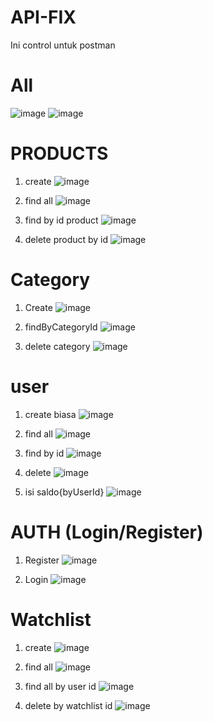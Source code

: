 # API-FIX

Ini control untuk postman
# All
![image](https://user-images.githubusercontent.com/99403423/208865521-f4311c75-4aee-40f7-9e98-27c7dc4ca546.png)
![image](https://user-images.githubusercontent.com/99403423/208866353-d21090b2-6d89-421c-bb00-b9e760dd15ea.png)


# PRODUCTS

1. create
![image](https://user-images.githubusercontent.com/99403423/208860946-5f19b790-161c-4bb1-9d8a-85772e1a0788.png)

2. find all
![image](https://user-images.githubusercontent.com/99403423/208862157-2ec846a5-efde-41e9-8664-a947755b6e70.png)

3. find by id product
![image](https://user-images.githubusercontent.com/99403423/208862335-ffb5c1d3-a3e1-4fa6-91d3-290eb6e74bf6.png)

4. delete product by id
![image](https://user-images.githubusercontent.com/99403423/208862462-3e124133-ea99-46ce-abcc-a10cf9c6b2e0.png)

# Category
1. Create
![image](https://user-images.githubusercontent.com/99403423/208865279-186df5e7-5efc-4e7d-bc77-92e9e62c988d.png)


2. findByCategoryId
![image](https://user-images.githubusercontent.com/99403423/208865690-d9be1ffd-df3f-4995-8002-9ff8aa047174.png)

3. delete category
![image](https://user-images.githubusercontent.com/99403423/208865793-5818c70a-f44d-4ef6-9e16-424a8531dfc2.png)


# user
1. create biasa
![image](https://user-images.githubusercontent.com/99403423/208862990-0a495b11-edf1-4bb2-96cc-bb592229040a.png)

2. find all
![image](https://user-images.githubusercontent.com/99403423/208863126-147d2f49-4006-4118-891d-e419819fc1d3.png)

3. find by id
![image](https://user-images.githubusercontent.com/99403423/208863260-4b47f5fe-3a9f-4c79-9063-2292f4242f86.png)

4. delete
![image](https://user-images.githubusercontent.com/99403423/208863351-6b523706-e074-4464-bcb7-03e4db7aa2cd.png)

5. isi saldo{byUserId}
![image](https://user-images.githubusercontent.com/99403423/208863471-df9feee7-57c2-44d2-9b37-699d1eb69dfb.png)

# AUTH (Login/Register)

1. Register
![image](https://user-images.githubusercontent.com/99403423/208864992-cfa7e52f-88bd-46d3-951d-3fb586bac139.png)

2. Login
![image](https://user-images.githubusercontent.com/99403423/208865077-60df176c-9468-4b4a-b8b8-27806823764e.png)


# Watchlist
1. create
![image](https://user-images.githubusercontent.com/99403423/208867256-282f0692-9e49-42cd-bbd1-4799acde8af9.png)

2. find all
![image](https://user-images.githubusercontent.com/99403423/208867476-12dd7083-e063-4463-a4e9-d52e3668fec2.png)

3. find all by user id
![image](https://user-images.githubusercontent.com/99403423/208867728-fd63ba01-5ffd-44ea-866a-51af3958426c.png)

4. delete by watchlist id
![image](https://user-images.githubusercontent.com/99403423/208867911-bac848bb-aca1-4bd4-b2d0-a71f71703738.png)



